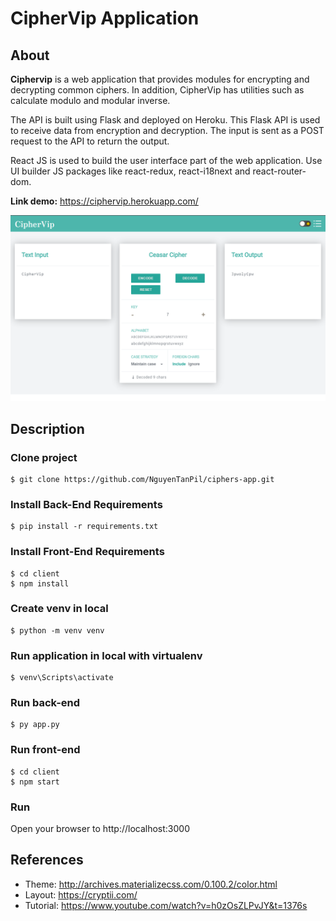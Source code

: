 # CipherVip Application

## About

**Ciphervip** is a web application that provides modules for encrypting and decrypting common ciphers. In addition, CipherVip has utilities such as calculate modulo and modular inverse.

The API is built using Flask and deployed on Heroku. This Flask API is used to receive data from encryption and decryption. The input is sent as a POST request to the API to return the output.

React JS is used to build the user interface part of the web application. Use UI builder JS packages like react-redux, react-i18next and react-router-dom.

**Link demo:** https://ciphervip.herokuapp.com/

![preview image](preview-app.png)

## Description

### Clone project

```
$ git clone https://github.com/NguyenTanPil/ciphers-app.git
```

### Install Back-End Requirements

```
$ pip install -r requirements.txt
```

### Install Front-End Requirements

```
$ cd client
$ npm install
```

### Create venv in local

```
$ python -m venv venv
```

### Run application in local with virtualenv

```
$ venv\Scripts\activate
```

### Run back-end

```
$ py app.py
```

### Run front-end

```
$ cd client
$ npm start
```

### Run

Open your browser to http://localhost:3000

## References

- Theme: http://archives.materializecss.com/0.100.2/color.html
- Layout: https://cryptii.com/
- Tutorial: https://www.youtube.com/watch?v=h0zOsZLPvJY&t=1376s
